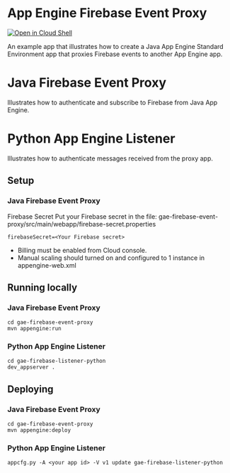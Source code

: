 # App Engine Firebase Event Proxy

<a href="https://console.cloud.google.com/cloudshell/open?git_repo=https://github.com/GoogleCloudPlatform/java-docs-samples&page=editor&open_in_editor=appengine/java8/firebase-event-proxy-README.md">
<img alt="Open in Cloud Shell" src ="http://gstatic.com/cloudssh/images/open-btn.png"></a>

An example app that illustrates how to create a Java App Engine Standard Environment
app that proxies Firebase events to another App Engine app.

# Java Firebase Event Proxy
Illustrates how to authenticate and subscribe to Firebase from Java App Engine.

# Python App Engine Listener
Illustrates how to authenticate messages received from the proxy app.

## Setup

### Java Firebase Event Proxy
Firebase Secret
Put your Firebase secret in the file:
gae-firebase-event-proxy/src/main/webapp/firebase-secret.properties
```
firebaseSecret=<Your Firebase secret>
```

* Billing must be enabled from Cloud console.
* Manual scaling should turned on and configured to 1 instance in appengine-web.xml

## Running locally
### Java Firebase Event Proxy
```
cd gae-firebase-event-proxy
mvn appengine:run
```

### Python App Engine Listener
```
cd gae-firebase-listener-python
dev_appserver .
```

## Deploying

### Java Firebase Event Proxy
```
cd gae-firebase-event-proxy
mvn appengine:deploy
```

### Python App Engine Listener
```
appcfg.py -A <your app id> -V v1 update gae-firebase-listener-python
```
